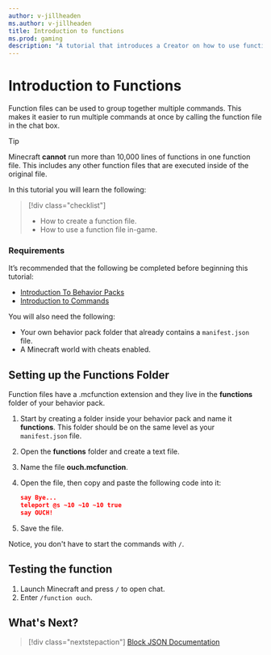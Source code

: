 ```yaml
---
author: v-jillheaden
ms.author: v-jillheaden
title: Introduction to functions
ms.prod: gaming
description: "A tutorial that introduces a Creator on how to use functions"
---
```


# Introduction to Functions

Function files can be used to group together multiple commands. This makes it easier to run multiple commands at once by calling the function file in the chat box.

>[!Tip]
> Minecraft **cannot** run more than 10,000 lines of functions in one function file. This includes any other function files that are executed inside of the original file.

In this tutorial you will learn the following:

> [!div class="checklist"]
>
> - How to create a function file.
> - How to use a function file in-game.

### Requirements

It’s recommended that the following be completed before beginning this tutorial:

- [Introduction To Behavior Packs](BehaviorPack.md)
- [Introduction to Commands](CommandsIntroduction.md)

You will also need the following:

- Your own behavior pack folder that already contains a `manifest.json` file.
- A Minecraft world with cheats enabled.

## Setting up the Functions Folder

Function files have a .mcfunction extension and they live in the **functions** folder of your behavior pack. 

1. Start by creating a folder inside your behavior pack and name it **functions**. This folder should be on the same level as your `manifest.json` file.
1. Open the **functions** folder and create a text file.
1. Name the file **ouch.mcfunction**.
1. Open the file, then copy and paste the following code into it:

    ```json
    say Bye...
    teleport @s ~10 ~10 ~10 true
    say OUCH!
    ```
1. Save the file.

Notice, you don't have to start the commands with `/`.

## Testing the function

1. Launch Minecraft and press `/` to open chat.
1. Enter `/function ouch`.

## What's Next?

> [!div class="nextstepaction"]
> [Block JSON Documentation](../Reference/Content/BlockReference/index.yml)
